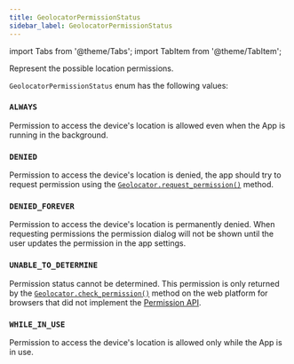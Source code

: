 ```yaml
---
title: GeolocatorPermissionStatus
sidebar_label: GeolocatorPermissionStatus
---
```


import Tabs from '@theme/Tabs';
import TabItem from '@theme/TabItem';

Represent the possible location permissions.

`GeolocatorPermissionStatus` enum has the following values:

### `ALWAYS`

Permission to access the device's location is allowed even when the App is running in the background.

### `DENIED`

Permission to access the device's location is denied, the app should try to request permission using
the [`Geolocator.request_permission()`](/docs/controls/geolocator#request_permission) method.

### `DENIED_FOREVER`

Permission to access the device's location is permanently denied. When requesting permissions the permission dialog will
not be shown until the user updates the permission in the app settings.

### `UNABLE_TO_DETERMINE`

Permission status cannot be determined. This permission is only returned by
the [`Geolocator.check_permission()`](/docs/controls/geolocator#check_permission) method on the web platform for
browsers that did not implement the [Permission API](https://developer.mozilla.org/en-US/docs/Web/API/Permissions_API).

### `WHILE_IN_USE`

Permission to access the device's location is allowed only while the App is in use.


